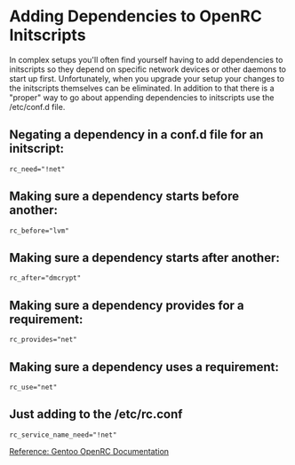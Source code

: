 # Adding Dependencies to OpenRC Initscripts

In complex setups you'll often find yourself having to add dependencies to initscripts so they depend on specific network devices or other daemons to start up first. Unfortunately, when you upgrade your setup your changes to the initscripts themselves can be eliminated. In addition to that there is a "proper" way to go about appending dependencies to initscripts use the /etc/conf.d file.

## Negating a dependency in a conf.d file for an initscript:
`rc_need="!net"`

## Making sure a dependency starts before another:
`rc_before="lvm"`

## Making sure a dependency starts after another:
`rc_after="dmcrypt"`

## Making sure a dependency provides for a requirement:
`rc_provides="net"`

## Making sure a dependency uses a requirement:
`rc_use="net"`

## Just adding to the /etc/rc.conf
`rc_service_name_need="!net"`



[Reference: Gentoo OpenRC Documentation](https://wiki.gentoo.org/wiki/OpenRC#Dependency_behavior)

